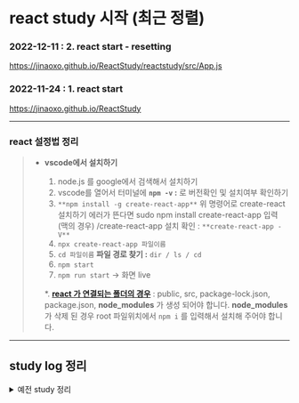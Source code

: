 # react study 시작 (최근 정렬)

### 2022-12-11 : 2. react start - resetting

<https://jinaoxo.github.io/ReactStudy/reactstudy/src/App.js>

### 2022-11-24 : 1. react start

<https://jinaoxo.github.io/ReactStudy>

---

### react 설정법 정리

> - **vscode에서 설치하기**
>
>   1. node.js 를 google에서 검색해서 설치하기
>   2. vscode를 열어서 터미널에 **`npm -v` :** 로 버전확인 및 설치여부 확인하기
>   3. `**npm install -g create-react-app**` 위 명령어로 create-react 설치하기
>      에러가 뜬다면 sudo npm install create-react-app 입력 (맥의 경우)
>      /create-react-app 설치 확인 : `**create-react-app -V**`
>   4. `npx create-react-app 파일이름`
>   5. `cd 파일이름` **파일 경로 찾기 :** `dir / ls / cd`
>   6. `npm start`
>   7. `npm run start` → 화면 live
>
>   \*. [**react 가 연결되는 폴더의 경우**](https://www.inflearn.com/questions/482194/create-react-app%EC%97%90%EC%84%9C-node-modules%ED%8C%8C%EC%9D%BC-%EC%A7%80%EC%9B%8C%EC%A1%8C%EC%9D%84-%EA%B2%BD%EC%9A%B0) : public, src, package-lock.json, package.json, **node_modules** 가 생성 되어야 합니다. **node_modules** 가 삭제 된 경우 root 파일위치에서 `npm i` 를 입력해서 설치해 주어야 합니다.

---

## study log 정리

<details>
<summary>예전 study 정리</summary>

<!-- summary 아래 한칸 공백 두어야함 -->
<div  markdown="1" >

### 2022-06-02 : 이전 내용 AjinStudy git(html) 에서 관리

<https://jinaoxo.github.io/Ajinstudy/>

</div>
</details>
